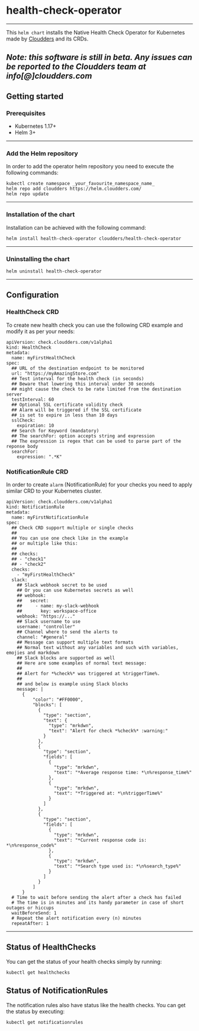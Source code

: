 # health-check-operator
---
This `helm chart` installs the Native Health Check Operator for Kubernetes made by [Cloudders](https://cloudders.com) and its CRDs.

_Note: this software is still in beta. Any issues can be reported to the Cloudders team at info[@]cloudders.com_
---

## Getting started

### Prerequisites
- Kubernetes 1.17+
- Helm 3+
---
### Add the Helm repository

In order to add the operator helm repository you need to execute the following commands:

```
kubectl create namespace _your_favourite_namespace_name_
helm repo add cloudders https://helm.cloudders.com/
helm repo update
```
---
### Installation of the chart

Installation can be achieved with the following command:

```
helm install health-check-operator cloudders/health-check-operator
```
---
### Uninstalling the chart
```
helm uninstall health-check-operator
```
---

## Configuration

### HealthCheck CRD

To create new health check you can use the following CRD example and modify it as per your needs:

```
apiVersion: check.cloudders.com/v1alpha1
kind: HealthCheck
metadata:
  name: myFirstHealthCheck
spec:
  ## URL of the destination endpoint to be monitored
  url: "https://myAmazingStore.com"
  ## Test interval for the health check (in seconds)
  ## Beware that lowering this interval under 30 seconds
  ## might cause the check to be rate limited from the destination server
  testInterval: 60
  ## Optional SSL certificate validity check
  ## Alarm will be triggered if the SSL certificate 
  ## is set to expire in less than 10 days
  sslCheck: 
    expiration: 10
  ## Search for Keyword (mandatory)
  ## The searchFor: option accepts string and expression
  ## The expression is regex that can be used to parse part of the reponse body
  searchFor:
    expression: ".*K"
```

### NotificationRule CRD

In order to create `alarm` (NotificationRule) for your checks you need to apply similar CRD to your Kubernetes cluster.

```
apiVersion: check.cloudders.com/v1alpha1
kind: NotificationRule
metadata:
  name: myFirstNotificationRule
spec:
  ## Check CRD support multiple or single checks
  ##
  ## You can use one check like in the example
  ## or multiple like this:
  ##
  ## checks:
  ## - "check1"
  ## - "check2"
  checks:
    - "myFirstHealthCheck"
  slack:
    ## Slack webhook secret to be used
    ## Or you can use Kubernetes secrets as well
    ## webhook:
    ##   secret:
    ##     - name: my-slack-webhook
    ##       key: workspace-office
    webhook: "https://..."
    ## Slack username to use
    username: "controller"
    ## Channel where to send the alerts to
    channel: "#general"
    ## Message can support multiple text formats
    ## Normal text without any variables and such with variables, emojies and markdown
    ## Slack blocks are supported as well
    ## Here are some examples of normal text message:
    ##
    ## Alert for *%check%* was triggered at %triggerTime%.
    ## 
    ## and below is example using Slack blocks
    message: |
      {
          "color": "#FF0000",
          "blocks": [
            {
              "type": "section",
              "text": {
                "type": "mrkdwn",
                "text": "Alert for check *%check%* :warning:"
              }
            },
            {
              "type": "section",
              "fields": [
                {
                  "type": "mrkdwn",
                  "text": "*Average response time: *\n%response_time%"
                },
                {
                  "type": "mrkdwn",
                  "text": "*Triggered at: *\n%triggerTime%"
                }
              ]
            },
            {
              "type": "section",
              "fields": [
                {
                  "type": "mrkdwn",
                  "text": "*Current response code is: *\n%response_code%"
                },
                {
                  "type": "mrkdwn",
                  "text": "*Search type used is: *\n%search_type%"
                }
              ]
            }
          ]
      }
  # Time to wait before sending the alert after a check has failed
  # The time is in minutes and its handy parameter in case of short outages or hiccups
  waitBeforeSend: 1
  # Repeat the alert notification every (n) minutes
  repeatAfter: 1
```

---

## Status of HealthChecks

You can get the status of your health checks simply by running:
```
kubectl get healthchecks
```

## Status of NotificationRules

The notification rules also have status like the health checks. You can get the status by executing:
```
kubectl get notificationrules
```
